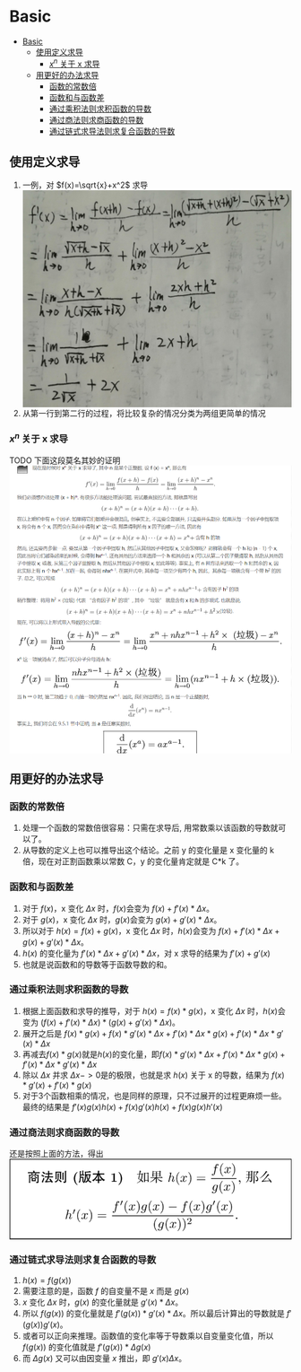 # Basic

<!-- TOC -->

- [Basic](#basic)
    - [使用定义求导](#使用定义求导)
        - [$x^n$ 关于 x 求导](#x^n-关于-x-求导)
    - [用更好的办法求导](#用更好的办法求导)
        - [函数的常数倍](#函数的常数倍)
        - [函数和与函数差](#函数和与函数差)
        - [通过乘积法则求积函数的导数](#通过乘积法则求积函数的导数)
        - [通过商法则求商函数的导数](#通过商法则求商函数的导数)
        - [通过链式求导法则求复合函数的导数](#通过链式求导法则求复合函数的导数)

<!-- /TOC -->


## 使用定义求导 
1. 一例，对 $f(x)=\sqrt{x}+x^2$ 求导
    <img src="./images/01.jpg" width="600" style="display: block;" />
2. 从第一行到第二行的过程，将比较复杂的情况分类为两组更简单的情况

### $x^n$ 关于 x 求导
TODO 下面这段莫名其妙的证明
<img src="./images/02.png" width="600" style="display: block;" />


## 用更好的办法求导
### 函数的常数倍
1. 处理一个函数的常数倍很容易：只需在求导后, 用常数乘以该函数的导数就可以了。
2. 从导数的定义上也可以推导出这个结论。之前 y 的变化量是 x 变化量的 k 倍，现在对正割函数乘以常数 C，y 的变化量肯定就是 C*k 了。

### 函数和与函数差
1. 对于 $f(x)$，x 变化 $Δx$ 时，$f(x)$会变为 $f(x) + f'(x)*Δx$。
2. 对于 $g(x)$，x 变化 $Δx$ 时，$g(x)$会变为 $g(x) + g'(x)*Δx$。
3. 所以对于 $h(x) = f(x) + g(x)$，x 变化 $Δx$ 时，$h(x)$会变为 $f(x) + f'(x)*Δx + g(x) + g'(x)*Δx$。
4. $h(x)$ 的变化量为 $f'(x)*Δx + g'(x)*Δx$，对 x 求导的结果为 $f'(x)+g'(x)$
5. 也就是说函数和的导数等于函数导数的和。

### 通过乘积法则求积函数的导数
1. 根据上面函数和求导的推导，对于 $h(x) = f(x) * g(x)$，x 变化 $Δx$ 时，$h(x)$会变为 $(f(x) + f'(x)*Δx) * (g(x) + g'(x)*Δx)$。
2. 展开之后是 $f(x)*g(x) + f(x)*g'(x)*Δx + f'(x)*Δx*g(x) + f'(x)*Δx*g'(x)*Δx$
3. 再减去$f(x) * g(x)$就是$h(x)$的变化量，即$f(x)*g'(x)*Δx + f'(x)*Δx*g(x) + f'(x)*Δx*g'(x)*Δx$
4. 除以 $Δx$ 并求 $Δx->0$是的极限，也就是求 $h(x)$ 关于 x 的导数，结果为 $f(x)*g'(x) + f'(x)*g(x)$
5. 对于3个函数相乘的情况，也是同样的原理，只不过展开的过程更麻烦一些。最终的结果是 $f'(x)g(x)h(x) + f(x)g'(x)h(x) + f(x)g(x)h'(x)$

### 通过商法则求商函数的导数
还是按照上面的方法，得出
<img src="./images/03.png" width="600" style="display: block;" />

### 通过链式求导法则求复合函数的导数
1. $h(x) = f(g(x))$
2. 需要注意的是，函数 $f$ 的自变量不是 $x$ 而是 $g(x)$
3. $x$ 变化 $Δx$ 时，$g(x)$ 的变化量就是 $g'(x)*Δx$。
4. 所以 $f(g(x))$ 的变化量就是 $f'(g(x))*g'(x)*Δx$。所以最后计算出的导数就是 $f'(g(x))g'(x)$。
5. 或者可以正向来推理。函数值的变化率等于导数乘以自变量变化值，所以 $f(g(x))$ 的变化值就是 $f'(g(x))*Δg(x)$
6. 而 $Δg(x)$ 又可以由因变量 $x$ 推出，即 $g'(x)Δx$。
